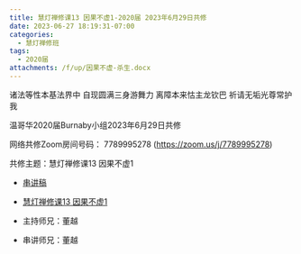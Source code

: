 ```yaml
---
title: 慧灯禅修课13 因果不虚1-2020届 2023年6月29日共修
date: 2023-06-27 18:19:31-07:00
categories:
  - 慧灯禅修班
tags:
  - 2020届
attachments: /f/up/因果不虚-杀生.docx
---
```

诸法等性本基法界中 自现圆满三身游舞力
离障本来怙主龙钦巴 祈请无垢光尊常护我

温哥华2020届Burnaby小组2023年6月29日共修

网络共修Zoom房间号码： 7789995278 (<https://zoom.us/j/7789995278>)

共修主题：慧灯禅修课13 因果不虚1
* [串讲稿](/f/up/因果不虚-杀生.docx)
* [慧灯禅修课13 因果不虚1](https://www.fohuifayu.com/index.php/huideng-jiangtang/chanxiuke/zen-03/1703-l16131)

* 主持师兄：董越
* 串讲师兄：董越
